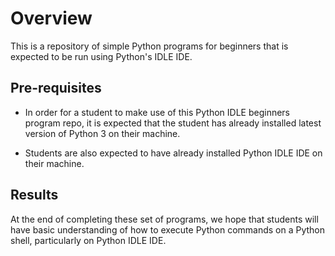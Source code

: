 # Overview

This is a repository of simple Python programs for beginners that is expected to be run using Python's IDLE IDE.

## Pre-requisites

- In order for a student to make use of this Python IDLE beginners program repo, it is expected that the student has already installed latest version of Python 3 on their machine.

- Students are also expected to have already installed Python IDLE IDE on their machine.

## Results

At the end of completing these set of programs, we hope that students will have basic understanding of how to execute Python commands on a Python shell, particularly on Python IDLE IDE.
